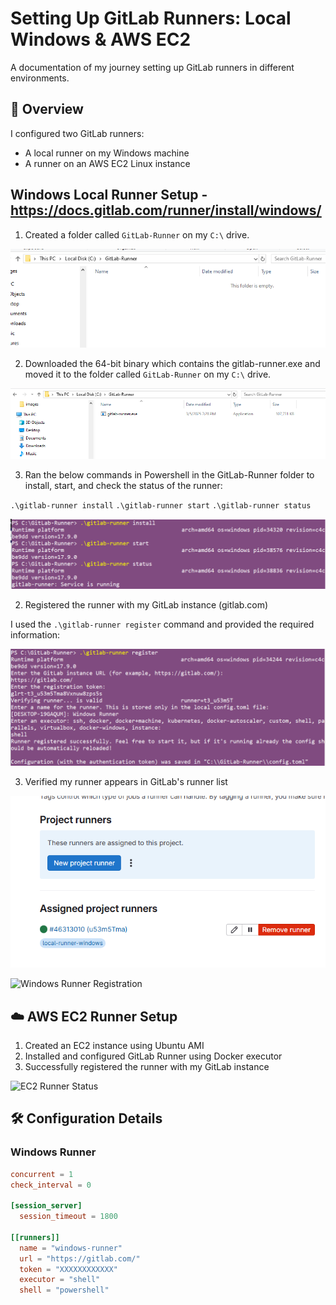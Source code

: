 # Setting Up GitLab Runners: Local Windows & AWS EC2
A documentation of my journey setting up GitLab runners in different environments.

## 📝 Overview
I configured two GitLab runners:
- A local runner on my Windows machine
- A runner on an AWS EC2 Linux instance


## Windows Local Runner Setup - https://docs.gitlab.com/runner/install/windows/
1. Created a folder called `GitLab-Runner` on my `C:\` drive.

![c-drive](https://github.com/Princeton45/local-aws-runner/blob/main/images/c-drive.png)

2. Downloaded the 64-bit binary which contains the gitlab-runner.exe and moved it to the folder called `GitLab-Runner` on my `C:\` drive.

![exe](https://github.com/Princeton45/local-aws-runner/blob/main/images/exe.png)

3. Ran the below commands in Powershell in the GitLab-Runner folder to install, start, and check the status of the runner:

`.\gitlab-runner install`
`.\gitlab-runner start`
`.\gitlab-runner status`

![install-runner](https://github.com/Princeton45/local-aws-runner/blob/main/images/install-runner.png)


2. Registered the runner with my GitLab instance (gitlab.com)

I used the `.\gitlab-runner register` command and provided the required information:

![register](https://github.com/Princeton45/local-aws-runner/blob/main/images/register.png)

3. Verified my runner appears in GitLab's runner list

![verify-runner](https://github.com/Princeton45/local-aws-runner/blob/main/images/verify-runner.png)


![Windows Runner Registration](images/windows-runner.png)

## ☁️ AWS EC2 Runner Setup
1. Created an EC2 instance using Ubuntu AMI
2. Installed and configured GitLab Runner using Docker executor
3. Successfully registered the runner with my GitLab instance

![EC2 Runner Status](images/ec2-runner.png)

## 🛠️ Configuration Details
### Windows Runner
```toml
concurrent = 1
check_interval = 0

[session_server]
  session_timeout = 1800

[[runners]]
  name = "windows-runner"
  url = "https://gitlab.com/"
  token = "XXXXXXXXXXXX"
  executor = "shell"
  shell = "powershell"